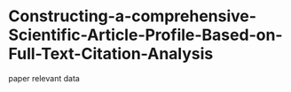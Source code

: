# Constructing-a-comprehensive-Scientific-Article-Profile-Based-on-Full-Text-Citation-Analysis
paper relevant data
